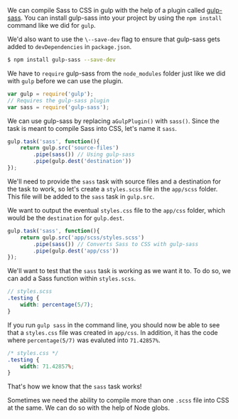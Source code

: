 We can compile Sass to CSS in gulp with the help of a plugin called [gulp-sass](https://www.npmjs.com/package/gulp-sass). You can install gulp-sass into your project by using the `npm install` command like we did for `gulp`. 

We'd also want to use the `\--save-dev` flag to ensure that gulp-sass gets added to `devDependencies` in `package.json`. 
​    
```bash    
$ npm install gulp-sass --save-dev
```

We have to `require` gulp-sass from the `node_modules` folder just like we did with `gulp` before we can use the plugin. 
​    
```javascript    
var gulp = require('gulp');
// Requires the gulp-sass plugin
var sass = require('gulp-sass');
```

We can use gulp-sass by replacing `aGulpPlugin()` with `sass()`. Since the task is meant to compile Sass into CSS, let's name it `sass`. 
​    
```javascript    
gulp.task('sass', function(){
	return gulp.src('source-files')
		.pipe(sass()) // Using gulp-sass
		.pipe(gulp.dest('destination'))
});
```

We'll need to provide the `sass` task with source files and a destination for the task to work, so let's create a `styles.scss` file in the `app/scss` folder. This file will be added to the `sass` task in `gulp.src`. 

We want to output the eventual `styles.css` file to the `app/css` folder, which would be the `destination` for `gulp.dest`. 
​    
```javascript    
gulp.task('sass', function(){
	return gulp.src('app/scss/styles.scss')
		.pipe(sass()) // Converts Sass to CSS with gulp-sass
		.pipe(gulp.dest('app/css'))
});
```

We'll want to test that the `sass` task is working as we want it to. To do so, we can add a Sass function within `styles.scss`. 
​    
```scss    
// styles.scss
.testing {
	width: percentage(5/7);
}
```

If you run `gulp sass` in the command line, you should now be able to see that a `styles.css` file was created in `app/css`. In addition, it has the code where `percentage(5/7)` was evaluted into `71.42857%`. 
​    
```css    
/* styles.css */
.testing {
	width: 71.42857%; 
}
```

That's how we know that the `sass` task works! 

Sometimes we need the ability to compile more than one `.scss` file into CSS at the same. We can do so with the help of Node globs. 
